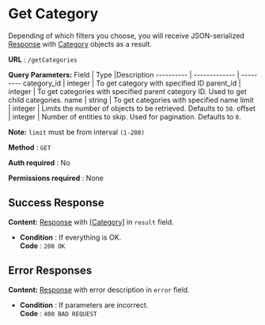 # Get Category

Depending of which filters you choose, you will receive JSON-serialized [Response](../types/response.md) with [Category](../types/category.md) objects as a result.

**URL** : `/getCategories`

**Query Parameters:** 
Field | Type |Description
---------- | ------------- | ---------
category_id | integer | To get category with specified ID 
parent_id | integer | To get categories with specified parent category ID. Used to get child categories.
name | string | To get categories with specified name 
limit | integer | Limits the number of objects to be retrieved. Defaults to `50`.
offset | integer | Number of entities to skip. Used for pagination. Defaults to `0`.

**Note:**
`limit` must be from interval `(1-200)`

**Method** : `GET`

**Auth required** : No

**Permissions required** : None

## Success Response

**Content:** [Response](../types/response.md) with [[Category](../types/category.md)] in `result` field.

* **Condition** : If everything is OK.  
**Code** : `200 OK`

## Error Responses

**Content:** [Response](../types/response.md) with error description in `error` field.

* **Condition** : If parameters are incorrect.  
**Code** : `400 BAD REQUEST`



